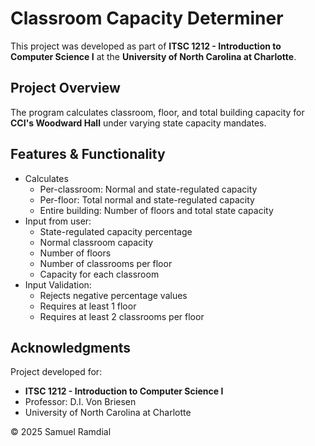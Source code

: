 # Classroom Capacity Determiner 
This project was developed as part of **ITSC 1212 - Introduction to Computer Science I** at the **University of North Carolina at Charlotte**. 
## Project Overview 
The program calculates classroom, floor, and total building capacity for **CCI's Woodward Hall** under varying state capacity mandates. 
## Features & Functionality 
- Calculates
  - Per-classroom: Normal and state-regulated capacity
  - Per-floor: Total normal and state-regulated capacity
  - Entire building: Number of floors and total state capacity
- Input from user:
  - State-regulated capacity percentage
  - Normal classroom capacity
  - Number of floors
  - Number of classrooms per floor
  - Capacity for each classroom
- Input Validation:
  - Rejects negative percentage values
  - Requires at least 1 floor
  - Requires at least 2 classrooms per floor
## Acknowledgments 
Project developed for: 
- **ITSC 1212 - Introduction to Computer Science I**
- Professor: D.I. Von Briesen
- University of North Carolina at Charlotte
  
© 2025 Samuel Ramdial
